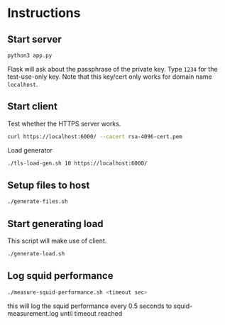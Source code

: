 # Instructions

## Start server

```bash
python3 app.py
```

Flask will ask about the passphrase of the private key. Type `1234` for the test-use-only key.
Note that this key/cert only works for domain name `localhost`.

## Start client

Test whether the HTTPS server works.

```bash
curl https://localhost:6000/ --cacert rsa-4096-cert.pem
```

Load generator

```bash
./tls-load-gen.sh 10 https://localhost:6000/
```

## Setup files to host

```bash
./generate-files.sh
```

## Start generating load

This script will make use of client.

```bash
./generate-load.sh

```

## Log squid performance

```bash
./measure-squid-performance.sh <timeout sec>
```

this will log the squid performance every 0.5 seconds to squid-measurement.log until timeout reached

